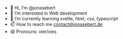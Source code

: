- 👋 Hi, I’m @jonasebert
- 👀 I’m interested in Web development
- 🌱 I’m currently learning svelte, html, css, typescript
- 📫 How to reach me <a href="mailto:contact@jonasebert.de">contact@jonasebert.de</a>
- 😄 Pronouns: xier/xies

<!---
jonasebert/jonasebert is a ✨ special ✨ repository because its `README.md` (this file) appears on your GitHub profile.
You can click the Preview link to take a look at your changes.
--->
